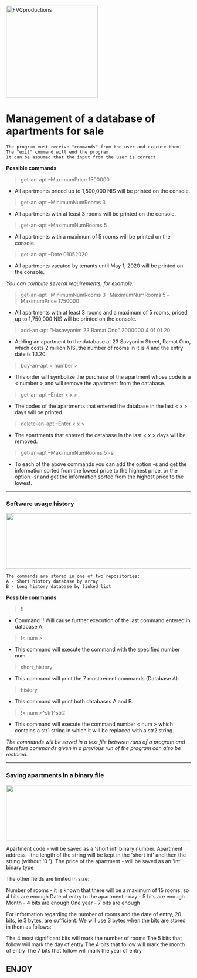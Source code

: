 <img src="https://media.istockphoto.com/vectors/online-database-of-real-estate-line-icon-concept-online-database-of-vector-id1140788767" title="FVCproductions" alt="FVCproductions" width="250" height="250"></a>


# Management of a database of apartments for sale

```
The program must receive "commands" from the user and execute them. The "exit" command will end the program.
It can be assumed that the input from the user is correct.
```

**Possible commands**

>	get-an-apt –MaximumPrice 1500000
- All apartments priced up to 1,500,000 NIS will be printed on the console.

>	get-an-apt –MinimumNumRooms 3
- All apartments with at least 3 rooms will be printed on the console.

>	get-an-apt –MaximumNumRooms 5
- All apartments with a maximum of 5 rooms will be printed on the console.

>	get-an-apt –Date 01052020
- All apartments vacated by tenants until May 1, 2020 will be printed on the console.

*You can combine several requirements, for example:*

>	get-an-apt –MinimumNumRooms 3 –MaximumNumRooms 5 –MaximumPrice 1750000
- All apartments with at least 3 rooms and a maximum of 5 rooms, priced up to 1,750,000 NIS will be printed on the console.

>	add-an-apt "Hasavyonim 23 Ramat Ono" 2000000 4 01 01 20
- Adding an apartment to the database at 23 Savyonim Street, Ramat Ono, which costs 2 million NIS, the number of rooms in it is 4 and the entry date is 1.1.20.

>	buy-an-apt < number >
- This order will symbolize the purchase of the apartment whose code is a < number > and will remove the apartment from the database.
  
>	get-an-apt –Enter < x > 
- The codes of the apartments that entered the database in the last < x > days will be printed.
  
>	delete-an-apt –Enter < x >
- The apartments that entered the database in the last < x > days will be removed.

> get-an-apt –MaximumNumRooms 5 -sr
- To each of the above commands you can add the option -s and get the information sorted from the lowest price to the highest price, or the option -sr and get the information sorted from the highest price to the lowest.

---
### Software usage history
<img src="https://www.roehampton.ac.uk/globalassets/images/course-pages/postgraduate/history.jpg" width="700" height="150"></a>

```
The commands are stored in one of two repositories:
A - Short history database by array
B - Long history database by linked list
```

**Possible commands**
> !!
- Command !! Will cause further execution of the last command entered in database A.

> !< num > 
- This command will execute the command with the specified number num. 

> short_history
-  This command will print the 7 most recent commands (Database A).

> history 
- This command will print both databases A and B.

> !< num >^str1^str2 
- This command will execute the command number < num > which contains a str1 string in which it will be replaced with a str2 string.

*The commands will be saved in a text file between runs of a program and therefore commands given in a previous run of the program can also be restored.*

---

### Saving apartments in a binary file
<img src="https://cdn-learn.adafruit.com/guides/cropped_images/000/001/957/medium640/90486-OIL5JT-758.jpg?1521650913" width="700" height="150">

Apartment code - will be saved as a 'short int' binary number.
Apartment address - the length of the string will be kept in the 'short int' and then the string (without '0 \').
The price of the apartment - will be saved as an 'int' binary type

The other fields are limited in size:

Number of rooms - it is known that there will be a maximum of 15 rooms, so 4 bits are enough
Date of entry to the apartment - day - 5 bits are enough
Month - 4 bits are enough
One year - 7 bits are enough

For information regarding the number of rooms and the date of entry, 20 bits, ie 3 bytes, are sufficient.
We will use 3 bytes when the bits are stored in them as follows:

The 4 most significant bits will mark the number of rooms
The 5 bits that follow will mark the day of entry
The 4 bits that follow will mark the month of entry
The 7 bits that follow will mark the year of entry

## ENJOY

